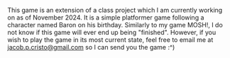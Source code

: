 This game is an extension of a class project which I am currently working on as of November 2024. It is a simple platformer game following a character named Baron on his birthday.
Similarly to my game MOSH!, I do not know if this game will ever end up being "finished".
However, if you wish to play the game in its most current state, feel free to email me at jacob.p.cristo@gmail.com so I can send you the game :^)
